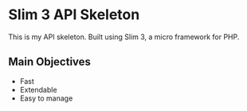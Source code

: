 # Slim 3 API Skeleton
This is my API skeleton. Built using Slim 3, a micro framework for PHP.

## Main Objectives
* Fast
* Extendable
* Easy to manage
